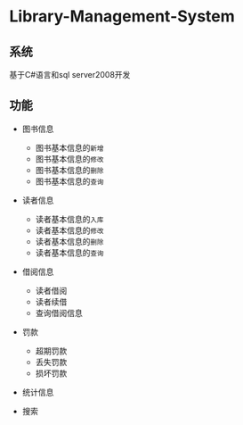 # Library-Management-System
## 系统
基于C#语言和sql server2008开发

## 功能
* 图书信息
    *  图书基本信息的`新增`
    *  图书基本信息的`修改`
    *  图书基本信息的`删除`
    *  图书基本信息的`查询`

* 读者信息
    *  读者基本信息的`入库`
    *  读者基本信息的`修改`
    *  读者基本信息的`删除`
    *  读者基本信息的`查询`

* 借阅信息
    * 读者借阅
    * 读者续借
    * 查询借阅信息

* 罚款
    * 超期罚款
    * 丢失罚款
    * 损坏罚款

* 统计信息

* 搜索
